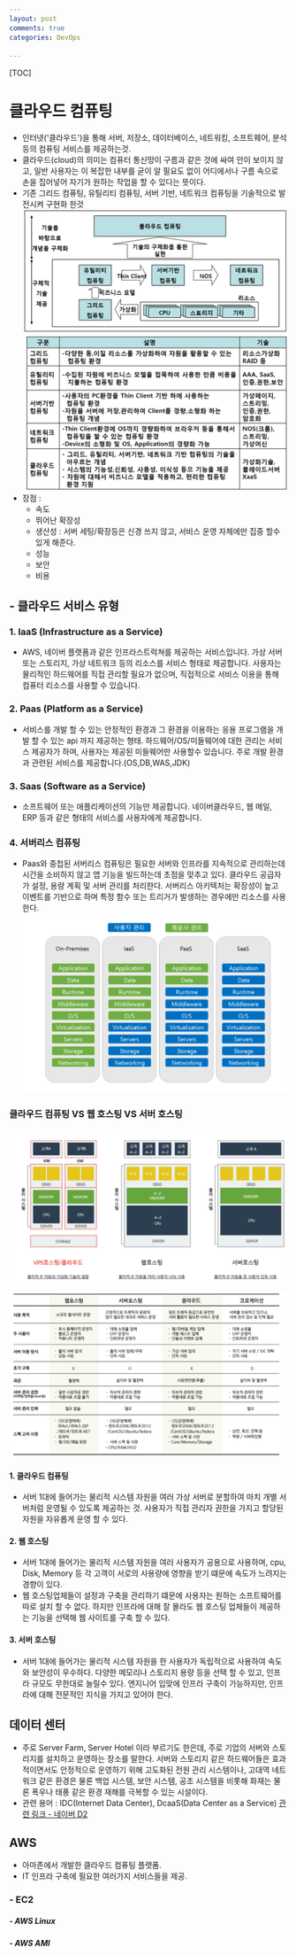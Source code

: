 ```yaml
---
layout: post
comments: true
categories: DevOps

---
```


[TOC]



# 클라우드 컴퓨팅

- 인터넷('클라우드')을 통해 서버, 저장소, 데이터베이스, 네트워킹, 소프트웨어, 분석 등의 컴퓨팅 서비스를 제공하는것.
- 클라우드(cloud)의 의미는 컴퓨터 통신망이 구름과 같은 것에 싸여 안이 보이지 않고, 일반 사용자는 이 복잡한 내부를 굳이 알 필요도 없이 어디에서나 구름 속으로 손을 집어넣어 자기가 원하는 작업을 할 수 있다는 뜻이다.
- 기존 그리드 컴퓨팅, 유틸리티 컴퓨팅, 서버 기반, 네트워크 컴퓨팅을 기술적으로 발전시켜 구현화 한것
  ![computing](./assets/computing.gif)![computing2](./assets/computing2.gif)
- 장점 :
  - 속도
  - 뛰어난 확장성
  - 생산성 : 서버 세팅/확장등은 신경 쓰지 않고, 서비스 운영 자체에만 집중 할수 있게 해준다.
  - 성능
  - 보안
  - 비용

## -  클라우드 서비스 유형

### 1. IaaS (Infrastructure as a Service)

- AWS, 네이버 플랫폼과 같은 인프라스트럭쳐를 제공하는 서비스입니다. 가상 서버 또는 스토리지, 가상 네트워크 등의 리소스를 서비스 형태로 제공합니다. 사용자는 물리적인 하드웨어를 직접 관리할 필요가 없으며, 직접적으로 서비스 이용을 통해 컴퓨터 리소스를 사용할 수 있습니다.

### 2. Paas (Platform as a Service)

- 서비스를 개발 할 수 있는 안정적인 환경과 그 환경을 이용하는 응용 프로그램을 개발 할 수 있는 api 까지 제공하는 형태.  하드웨어/OS/미들웨어에 대한 관리는 서비스 제공자가 하며, 사용자는 제공된 미들웨어만 사용할수 있습니다. 주로 개발 환경과 관련된 서비스를 제공합니다.(OS,DB,WAS,JDK)

### 3. Saas (Software as a Service)

- 소프트웨어 또는 애플리케이션의 기능만 제공합니다. 네이버클라우드, 웹 메일, ERP 등과 같은 형태의 서비스를 사용자에게 제공합니다.

### 4. 서버리스 컴퓨팅

- Paas와 중첩된 서버리스 컴퓨팅은 필요한 서버와 인프라를 지속적으로 관리하는데 시간을 소비하지 않고 앱 기능을 빌드하는데 초점을 맞추고 있다. 클라우드 공급자가 설정, 용량 계획 및 서버 관리를 처리한다. 서버리스 아키텍처는 확장성이 높고 이벤트를 기반으로 하며 특정 함수 또는 트리거가 발생하는 경우에만 리소스를 사용한다.
  ![cloudService](./assets/cloudService.PNG)



### 클라우드 컴퓨팅 VS 웹 호스팅 VS 서버 호스팅

![](.\assets\cloud_hosting.PNG)

![](./assets/hosting_ver.PNG)

#### 1. 클라우드 컴퓨팅

- 서버 1대에 들어가는 물리적 시스템 자원을 여러 가상 서버로 분할하여 마치 개별 서버처럼 운영될 수 있도록 제공하는 것. 사용자가 직접 관리자 권한을 가지고 할당된 자원을 자유롭게 운영 할 수 있다. 

#### 2. 웹 호스팅

- 서버 1대에 들어가는 물리적 시스템 자원을 여러 사용자가 공용으로 사용하며, cpu, Disk, Memory 등 각 고객이 서로의 사용량에 영향을 받기 떄문에 속도가 느려지는 경향이 있다.
- 웹 호스팅업체들이 설정과 구축을 관리하기 떄문에 사용자는 원하는 소프트웨어를 따로 설치 할 수 없다.  하지만 인프라에 대해 잘 몰라도 웹 호스팅 업체들이 제공하는 기능을 선택해 웹 사이트를 구축 할 수 있다. 

#### 3. 서버 호스팅

- 서버 1대에 들어가는 물리적 시스템 자원을 한 사용자가 독립적으로 사용하여 속도와 보안성이 우수하다. 다양한 메모리나 스토리지 용량 등을 선택 할 수 있고, 인프라 규모도 무한대로 늘릴수 있다. 엔지니어 입맞에 인프라 구축이 가능하지만, 인프라에 대해 전문적인 지식을 가지고 있어야 한다.



## 데이터 센터

- 주로 Server Farm, Server Hotel 이라 부르기도 한은데, 주로 기업의 서버와 스토리지를 설치하고 운영하는 장소를 말한다. 서버와 스토리지 같은 하드웨어들은 효과적이면서도 안정적으로 운영하기 위해 고도화된 전원 관리 시스템이나, 고대역 네트워크 같은 환경은 물론 백업 시스템, 보안 시스템, 공조 시스템을 비롯해 화재는 물론 폭우나 태풍 같은 환경 재해를 극복할 수 있는 시설이다.
- 관련 용어 : IDC(Internet Data Center), DcaaS(Data Center as a Service)
  [관련 링크 - 네이버 D2](https://d2.naver.com/helloworld/176039)

## AWS

- 아마존에서 개발한 클라우드 컴퓨팅 플랫폼.
- IT 인프라 구축에 필요한 여러가지 서비스들을 제공.

### -  EC2

##### - AWS Linux

##### - AWS AMI
